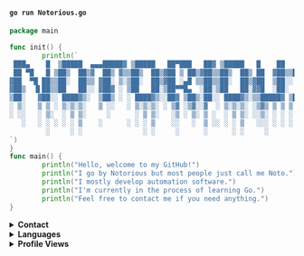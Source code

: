 #### `go run Notorious.go`

```go
package main

func init() {
        println(`	
 ███▄    █  ▒█████  ▄▄▄█████▓ ▒█████   ██▀███   ██▓ ▒█████   █    ██   ██████ 
 ██ ▀█   █ ▒██▒  ██▒▓  ██▒ ▓▒▒██▒  ██▒▓██ ▒ ██▒▓██▒▒██▒  ██▒ ██  ▓██▒▒██    ▒ 
▓██  ▀█ ██▒▒██░  ██▒▒ ▓██░ ▒░▒██░  ██▒▓██ ░▄█ ▒▒██▒▒██░  ██▒▓██  ▒██░░ ▓██▄   
▓██▒  ▐▌██▒▒██   ██░░ ▓██▓ ░ ▒██   ██░▒██▀▀█▄  ░██░▒██   ██░▓▓█  ░██░  ▒   ██▒
▒██░   ▓██░░ ████▓▒░  ▒██▒ ░ ░ ████▓▒░░██▓ ▒██▒░██░░ ████▓▒░▒▒█████▓ ▒██████▒▒
░ ▒░   ▒ ▒ ░ ▒░▒░▒░   ▒ ░░   ░ ▒░▒░▒░ ░ ▒▓ ░▒▓░░▓  ░ ▒░▒░▒░ ░▒▓▒ ▒ ▒ ▒ ▒▓▒ ▒ ░
░ ░░   ░ ▒░  ░ ▒ ▒░     ░      ░ ▒ ▒░   ░▒ ░ ▒░ ▒ ░  ░ ▒ ▒░ ░░▒░ ░ ░ ░ ░▒  ░ ░
   ░   ░ ░ ░ ░ ░ ▒    ░      ░ ░ ░ ▒    ░░   ░  ▒ ░░ ░ ░ ▒   ░░░ ░ ░ ░  ░  ░  
         ░     ░ ░               ░ ░     ░      ░      ░ ░     ░           ░  
`)
}
func main() {
        println("Hello, welcome to my GitHub!")
        println("I go by Notorious but most people just call me Noto.")
        println("I mostly develop automation software.")
        println("I'm currently in the process of learning Go.")
        println("Feel free to contact me if you need anything.")
}
```
<details>
<summary><b>Contact</b></summary>
  <p>
    <ul>
      <li>💬 Discord: <a href="https://discordapp.com/users/749631553172406362">notorious#1337</a></li>
      <li>🐦 Twitter: <a href="https://twitter.com/vb6">@vb6</a></li>
      <li>🔊 Soundcloud: <a href="https://soundcloud.com/chmod">chmod</a></li>
      <li>🔑 Keybase: <a href="https://keybase.io/noto">noto</a></li>
      <li>✉️ Telegram: <a href="https://t.me/knowtorious">knowtorious</a></li>
    </ul>  
  </p>
</details>
<details>
<summary><b>Languages</b></summary>
  <p>
    <ul>
      <li>Python</li>
      <li>Go</li>
      <li>VB6</li>
    </ul>  
  </p>
</details>
<details>
  <summary><b>Profile Views</b></summary>
  <p>
   <img src="https://komarev.com/ghpvc/?username=noto-rious&color=D73A49">
  </p>
</details>

